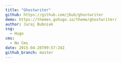 ```yaml
---
title: "Ghostwriter"
github: https://github.com/jbub/ghostwriter
demo: https://themes.gohugo.io/theme/ghostwriter/
author: Juraj Bubniak
ssg:
  - Hugo
cms:
  - No Cms
date: 2015-04-26T09:57:24Z
github_branch: master
---
```

